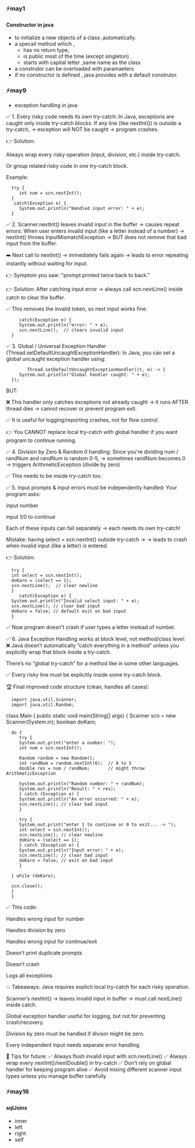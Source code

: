 ### ⚡may1

#### Constructor in java
  - to initialize a new objects of a class ,automatically.
  - a specail method which ,    
     - has no return type,
     - is public most of the time (except singleton)     
     - starts with capital letter ,same name as the class
  - a construtor can be overloaded with paramaeters
  - if no constructor is defined , java provides with a default construtor.


### ⚡may9

- exception handling in java 

✅ 1. Every risky code needs its own try-catch:
In Java, exceptions are caught only inside try-catch blocks.
If any line (like nextInt()) is outside a try-catch, → exception will NOT be caught → program crashes.

👉 Solution:

Always wrap every risky operation (input, division, etc.) inside try-catch.

Or group related risky code in one try-catch block.

Example:

      try {
         int num = scn.nextInt();
      }
       catch(Exception e) {
         System.out.println("Handled input error: " + e);
      } 
       
✅ 2. Scanner.nextInt() leaves invalid input in the buffer → causes repeat errors:
When user enters invalid input (like a letter instead of a number) → nextInt() throws InputMismatchException → BUT does not remove that bad input from the buffer.

➡️ Next call to nextInt() → immediately fails again → leads to error repeating instantly without waiting for input.

👉 Symptom you saw: "prompt printed twice back to back."

👉 Solution:
After catching input error → always call scn.nextLine() inside catch to clear the buffer.

✅ This removes the invalid token, so next input works fine.   
 
         catch(Exception e) {
         System.out.println("error: " + e);
         scn.nextLine();  // clears invalid input
      }

✅ 3. Global / Universal Exception Handler (Thread.setDefaultUncaughtExceptionHandler):
In Java, you can set a global uncaught exception handler using:   

            Thread.setDefaultUncaughtExceptionHandler((t, e) -> {
         System.out.println("Global handler caught: " + e);
      });

BUT:

❌ This handler only catches exceptions not already caught → it runs AFTER thread dies → cannot recover or prevent program exit.

✅ It is useful for logging/reporting crashes, not for flow control.

👉 You CANNOT replace local try-catch with global handler if you want program to continue running.

✅ 4. Division by Zero & Random 0 handling:
Since you're dividing num / randNum and randNum is random 0-5, → sometimes randNum becomes 0 → triggers ArithmeticException (divide by zero)

✅ This needs to be inside try-catch too.

✅ 5. Input prompts & input errors must be independently handled:
Your program asks:

input number

input 1/0 to continue

Each of these inputs can fail separately → each needs its own try-catch!

Mistake: having select = scn.nextInt() outside try-catch → → leads to crash when invalid input (like a letter) is entered.

👉 Solution:

      try {
      int select = scn.nextInt();
      doKaro = (select == 1);
      scn.nextLine();  // clear newline
      }
         catch(Exception e) {
      System.out.println("Invalid select input: " + e);
      scn.nextLine(); // clear bad input
      doKaro = false; // default exit on bad input
      }   

✅ Now program doesn't crash if user types a letter instead of number.

✅ 6. Java Exception Handling works at block level, not method/class level:
❌ Java doesn’t automatically “catch everything in a method” unless you explicitly wrap that block inside a try-catch.

There’s no “global try-catch” for a method like in some other languages.

✅ Every risky line must be explicitly inside some try-catch block.

🏆 Final improved code structure (clean, handles all cases):  
 
      import java.util.Scanner;
      import java.util.Random;

   class Main {
   public static void main(String[] args) {
      Scanner scn = new Scanner(System.in);
      boolean doKaro;

      do {
         try {
         System.out.print("enter a number: ");
         int num = scn.nextInt();

         Random random = new Random();
         int randNum = random.nextInt(6);  // 0 to 5
         double res = num / randNum;       // might throw ArithmeticException

         System.out.println("Random number: " + randNum);
         System.out.println("Result: " + res);
         } catch (Exception e) {
         System.out.println("An error occurred: " + e);
         scn.nextLine(); // clear bad input
         }

         try {
         System.out.print("enter 1 to continue or 0 to exit... -> ");
         int select = scn.nextInt();
         scn.nextLine(); // clear newline
         doKaro = (select == 1);
         } catch (Exception e) {
         System.out.println("Input error: " + e);
         scn.nextLine(); // clear bad input
         doKaro = false; // exit on bad input
         }

      } while (doKaro);

      scn.close();
      }
      }


✅ This code:

Handles wrong input for number

Handles division by zero

Handles wrong input for continue/exit

Doesn’t print duplicate prompts

Doesn’t crash

Logs all exceptions

💥 Takeaways:
Java requires explicit local try-catch for each risky operation.

Scanner’s nextInt() → leaves invalid input in buffer → must call nextLine() inside catch.

Global exception handler useful for logging, but not for preventing crash/recovery.

Division by zero must be handled if divisor might be zero.

Every independent input needs separate error handling.

📌 Tips for future:
✅ Always flush invalid input with scn.nextLine()
✅ Always wrap every nextInt()/nextDouble() in try-catch
✅ Don’t rely on global handler for keeping program alive
✅ Avoid mixing different scanner input types unless you manage buffer carefully

### ⚡may16

#### sqlJoins
- inner 
- left 
- right
- self
